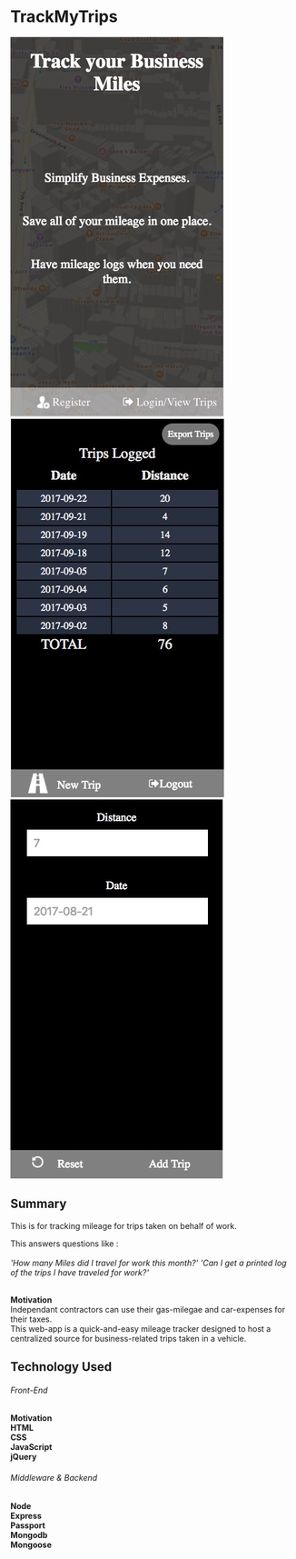 # TrackMyTrips
![Alt text](splash.jpg?raw=true "Starting Out")
![Alt text](viewTrips.jpg?raw=true "View Trips")
![Alt text](add.jpg?raw=true "Add Trips")

## Summary
This is for tracking mileage for trips taken on behalf of work.

This answers questions like :<br /><br />
*'How many Miles did I travel for work this month?'*
*'Can I get a printed log of the trips I have traveled for work?'*<br /><br />

**Motivation**<br />
Independant contractors can use their gas-milegae and car-expenses for their taxes. <br />
This web-app is a quick-and-easy mileage tracker designed to host a centralized source for business-related trips taken in a vehicle.
<br />

## Technology Used 
###### Front-End 
**Motivation**<br />
**HTML**<br />
**CSS**<br />
**JavaScript**<br />
**jQuery**<br />
###### Middleware & Backend 
**Node**<br />
**Express**<br />
**Passport**<br />
**Mongodb**<br />
**Mongoose**<br />